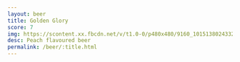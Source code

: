 ```yaml
---
layout: beer
title: Golden Glory
score: 7
img: https://scontent.xx.fbcdn.net/v/t1.0-0/p480x480/9160_10151380243323745_1001869256_n.jpg?oh=1017ddf2ba83bd385f97f432ceb8d71d&oe=5914FCAC
desc: Peach flavoured beer
permalink: /beer/:title.html
---
```

